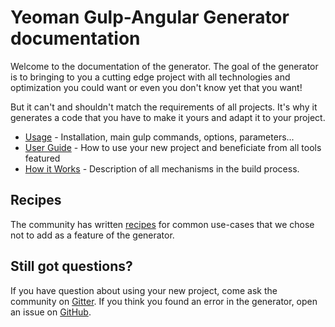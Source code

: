 # Yeoman Gulp-Angular Generator documentation

Welcome to the documentation of the generator. The goal of the generator is to bringing to you a cutting edge project with all technologies and optimization you could want or even you don't know yet that you want!

But it can't and shouldn't match the requirements of all projects. It's why it generates a code that you have to make it yours and adapt it to your project.

* [Usage](usage.md) - Installation, main gulp commands, options, parameters...
* [User Guide](user-guide.md) - How to use your new project and beneficiate from all tools featured
* [How it Works](how-it-works.md) - Description of all mechanisms in the build process.


## Recipes

The community has written [recipes](recipes#recipes) for common use-cases that we chose not to add as a feature of the generator.


## Still got questions?

If you have question about using your new project, come ask the community on [Gitter](https://gitter.im/Swiip/generator-gulp-angular).
If you think you found an error in the generator, open an issue on  [GitHub](https://github.com/Swiip/generator-gulp-angular/issues).
